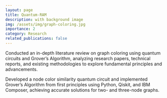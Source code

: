 ```yaml
---
layout: page
title: Quantum-RAM
description: with background image
img: /assets/img/graph-coloring.jpg
importance: 2
category: Research
related_publications: false
---
```


Conducted an in-depth literature review on graph coloring using quantum circuits and Grover’s Algorithm, analyzing research papers, technical reports, and existing methodologies to explore fundamental principles and advancements.

Developed a node color similarity quantum circuit and implemented Grover’s Algorithm from first principles using Python, Qiskit, and IBM Composer, achieving accurate solutions for two- and three-node graphs.